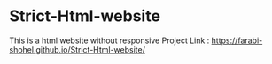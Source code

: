 # Strict-Html-website
This is a html website without responsive
Project Link : https://farabi-shohel.github.io/Strict-Html-website/
